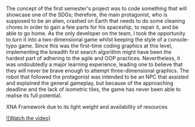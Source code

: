 The concept of the first semester's project was to code something that will showcase one of the SDGs; therefore, the main protagonist, who is supposed to be an alien, crashed on Earth that needs to do some cleaning chores in order to gain a few parts for his spaceship, to repair it, and be able to go home. As the only developer on the team, I took the opportunity to turn it into a two-dimensional game whilst keeping the style of a console-typo game.
Since this was the first-time coding graphics at this level, implementing the breadth first search algorithm might have been the hardest part of adhering to the agile and OOP practices. Nevertheless, it was undoubtedly a major learning experience, leading one to believe that they will never be brave enough to attempt three-dimensional graphics.
The robot that followed the protagonist was intended to be an NPC that assisted and explained the general gameplay, but because of the approaching deadline and the lack of isometric tiles, the game has never been able to realise its full potential.

XNA Framework due to its light weight and availability of resources

[![Watch the video]](https://youtu.be/FAmaDrKhM9A)
